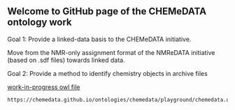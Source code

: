 ## Welcome to GitHub page of the CHEMeDATA ontology work

Goal 1: Provide a linked-data basis to the CHEMeDATA initiative.

Move from the NMR-only assignment format of the NMReDATA initiative (based on .sdf files) towards linked data.

Goal 2: Provide a method to identify chemistry objects in archive files

[work-in-progress owl file](chemedata/playground/chemedata.owl)
```
https://chemedata.github.io/ontologies/chemedata/playground/chemedata.owl
```